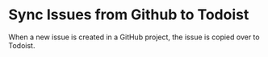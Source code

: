 # Sync Issues from Github to Todoist
When a new issue is created in a GitHub project, the issue is copied over to Todoist.
